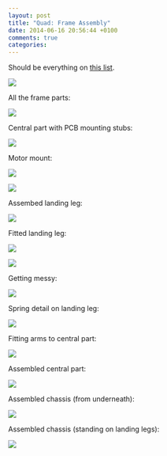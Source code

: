 ```yaml
---
layout: post
title: "Quad: Frame Assembly"
date: 2014-06-16 20:56:44 +0100
comments: true
categories: 
---
```


Should be everything on [this list](http://scraps.ianrenton.com/qcbudget.xls).

![](/quadcopter/01.jpg)

All the frame parts:

![](/quadcopter/02.jpg)

Central part with PCB mounting stubs:

![](/quadcopter/03.jpg)

Motor mount:

![](/quadcopter/04.jpg)


![](/quadcopter/05.jpg)

Assembed landing leg:

![](/quadcopter/06.jpg)

Fitted landing leg:

![](/quadcopter/07.jpg)


![](/quadcopter/09.jpg)

Getting messy:

![](/quadcopter/08.jpg)

Spring detail on landing leg:

![](/quadcopter/10.jpg)

Fitting arms to central part:

![](/quadcopter/11.jpg)

Assembled central part:

![](/quadcopter/12.jpg)

Assembled chassis (from underneath):

![](/quadcopter/13.jpg)

Assembled chassis (standing on landing legs):

![](/quadcopter/14.jpg)

